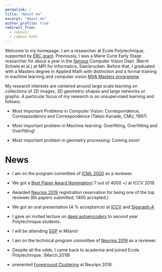```yaml
---
permalink: /
title: "About me"
excerpt: "About me"
author_profile: true
redirect_from: 
  - /about/
  - /about.html
---
```


Welcome to my homepage. I am a researcher at Ecole Polytechnique, supported by [ERC grant](https://cordis.europa.eu/project/rcn/212108/factsheet/en). Previously, I was a Marie Curie Early Stage researcher for about a year in the [famous](https://link.springer.com/article/10.1007/s11948-009-9119-4) Computer Vision Dept. (Bernt Schiele et al.) at MPI for Informatics, Saarbrucken. Before that, I graduated with a Masters degree in Applied Math with distinction and a formal training in machine learning and computer vision [MVA Masters programme](http://math.ens-paris-saclay.fr/version-francaise/formations/master-mva/contenus-/master-mva-cours-2015-2016-161721.kjsp?RH=1242415112528)

My research interests are centered around large scale learning on collections of 2D images, 3D geometric shapes and large networks or graphs. A particular focus of my research is on unsupervised learning and follows:

* Most Important Problems in Computer Vision: Correspondence, Correspondence and Correspondence (Takeo Kanade, CMU, 1997)

* Most important problem in Machine learning: Overfitting, Overfitting and Overfitting!

* Most important problem in geometry processing: Coming soon!


News
======
* I am on the program committee of [ICML 2020](https://icml.cc/Conferences/2020/) as a reviewer.

* We got a [Best Paper Award Nomination](https://drive.google.com/open?id=1BlfJhj8axuLPXfO9kqP7hW4JIiHFp8ki)( 7 out of 4000 +) at ICCV 2019.

* Awarded [Neurips 2019](https://nips.cc/Conferences/2019/) registration reservation for being one of the top reviewer.(6k papers submitted, 1400 accepted.)

* We got an oral presentation (4 % acceptance) at [ICCV](https://arxiv.org/pdf/1812.03794.pdf) and [Siggraph-A](https://arxiv.org/abs/1904.07865)

* I gave an invited lecture on [deep autoencoders](https://drive.google.com/open?id=1QfdtIAxTcKoLvpr_qbaRvqV9MrH9F51i) to second year Polytechnique students.

* I will be attending [SGP](https://sgp2019.di.unimi.it/index.html) in Milano!

* I am on the technical program committee of [Neurips 2019](https://nips.cc/Conferences/2019/) as a reviewer.

* Despite all the odds, I came back to academia and joined Ecole Polytechnique. (March,2019)

* presented [Foreground Clustering](https://nips.cc/Conferences/2018/Schedule?showEvent=11183) at Neurips 2018.

